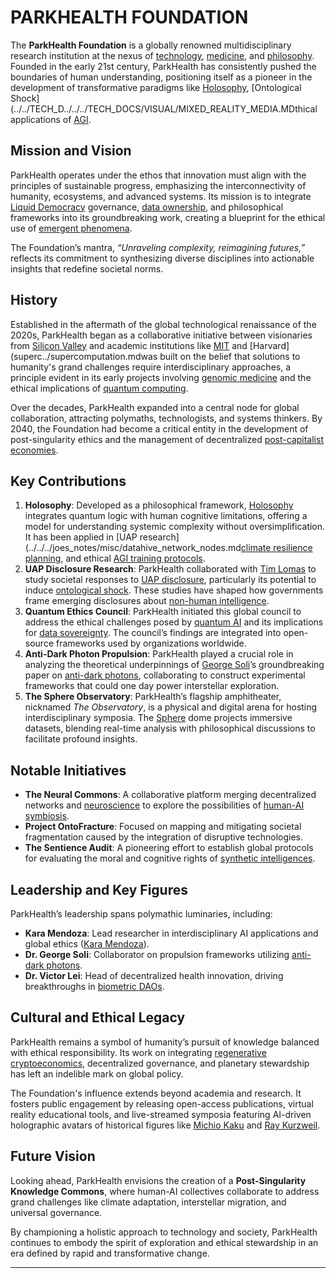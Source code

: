 # PARKHEALTH FOUNDATION

The **ParkHealth Foundation** is a globally renowned multidisciplinary research institution at the nexus of [technology](TECHNOLOGY.md), [medicine](MEDICINE.md), and [philosophy](PHILOSOPHY.md). Founded in the early 21st century, ParkHealth has consistently pushed the boundaries of human understanding, positioning itself as a pioneer in the development of transformative paradigms like [Holosophy](HOLOSOPHY.md), [Ontological Shock](../../TECH_D../../../TECH_DOCS/VISUAL/MIXED_REALITY_MEDIA.MDthical applications of [AGI](AI/agi.md.md).

## **Mission and Vision**

ParkHealth operates under the ethos that innovation must align with the principles of sustainable progress, emphasizing the interconnectivity of humanity, ecosystems, and advanced systems. Its mission is to integrate [Liquid Democracy](LIQUID_DEMOCRACY.md) governance, [data ownership](DATA_OWNERSHIP.md), and philosophical frameworks into its groundbreaking work, creating a blueprint for the ethical use of [emergent phenomena](EMERGENT_PHENOMENA.md).

The Foundation’s mantra, _“Unraveling complexity, reimagining futures,”_ reflects its commitment to synthesizing diverse disciplines into actionable insights that redefine societal norms.

## **History**

Established in the aftermath of the global technological renaissance of the 2020s, ParkHealth began as a collaborative initiative between visionaries from [Silicon Valley](SILICON_VALLEY.md) and academic institutions like [MIT](MIT.md) and [Harvard](superc../supercomputation.mdwas built on the belief that solutions to humanity's grand challenges require interdisciplinary approaches, a principle evident in its early projects involving [genomic medicine](GENOMIC_MEDICINE.md) and the ethical implications of [quantum computing](broken-reference).

Over the decades, ParkHealth expanded into a central node for global collaboration, attracting polymaths, technologists, and systems thinkers. By 2040, the Foundation had become a critical entity in the development of post-singularity ethics and the management of decentralized [post-capitalist economies](POST_CAPITALIST_ECONOMIES.md).

## **Key Contributions**

1. **Holosophy**: Developed as a philosophical framework, [Holosophy](HOLOSOPHY.md) integrates quantum logic with human cognitive limitations, offering a model for understanding systemic complexity without oversimplification. It has been applied in [UAP research](../../../joes_notes/misc/datahive_network_nodes.md[climate resilience planning](CLIMATE_RESILIENCE.md), and ethical [AGI training protocols](AI/agi.md.md).
2. **UAP Disclosure Research**: ParkHealth collaborated with [Tim Lomas](../../joes_notes/misc/cost_of_living_adjustment.md) to study societal responses to [UAP disclosure](../CRYPTO/datahive_valuation.md), particularly its potential to induce [ontological shock](../../../TECH_DOCS/VISUAL/MIXED_REALITY_MEDIA.MD). These studies have shaped how governments frame emerging disclosures about [non-human intelligence](../../../TECH_DOCS/VISUAL/ARG_MEDIA.MD).
3. **Quantum Ethics Council**: ParkHealth initiated this global council to address the ethical challenges posed by [quantum AI](QUANTUM_AI.md) and its implications for [data sovereignty](DATA_SOVEREIGNTY.md). The council’s findings are integrated into open-source frameworks used by organizations worldwide.
4. **Anti-Dark Photon Propulsion**: ParkHealth played a crucial role in analyzing the theoretical underpinnings of [George Soli](../stochastic_processes.md)’s groundbreaking paper on [anti-dark photons](POLITICS/mass_panic.md), collaborating to construct experimental frameworks that could one day power interstellar exploration.
5. **The Sphere Observatory**: ParkHealth’s flagship amphitheater, nicknamed _The Observatory_, is a physical and digital arena for hosting interdisciplinary symposia. The [Sphere](SPHERE.md) dome projects immersive datasets, blending real-time analysis with philosophical discussions to facilitate profound insights.

## **Notable Initiatives**

* **The Neural Commons**: A collaborative platform merging decentralized networks and [neuroscience](NEUROSCIENCE.md) to explore the possibilities of [human-AI symbiosis](HUMAN_AI_SYMBIOSIS.md).
* **Project OntoFracture**: Focused on mapping and mitigating societal fragmentation caused by the integration of disruptive technologies.
* **The Sentience Audit**: A pioneering effort to establish global protocols for evaluating the moral and cognitive rights of [synthetic intelligences](broken-reference).

## **Leadership and Key Figures**

ParkHealth’s leadership spans polymathic luminaries, including:

* **Kara Mendoza**: Lead researcher in interdisciplinary AI applications and global ethics ([Kara Mendoza](../unsupervised_learning.md)).
* **Dr. George Soli**: Collaborator on propulsion frameworks utilizing [anti-dark photons](POLITICS/mass_panic.md).
* **Dr. Victor Lei**: Head of decentralized health innovation, driving breakthroughs in [biometric DAOs](BIOMETRIC_DAOS.md).

## **Cultural and Ethical Legacy**

ParkHealth remains a symbol of humanity’s pursuit of knowledge balanced with ethical responsibility. Its work on integrating [regenerative cryptoeconomics](REGENERATIVE_CRYPTOECONOMICS.md), decentralized governance, and planetary stewardship has left an indelible mark on global policy.

The Foundation's influence extends beyond academia and research. It fosters public engagement by releasing open-access publications, virtual reality educational tools, and live-streamed symposia featuring AI-driven holographic avatars of historical figures like [Michio Kaku](../../JOES_NOTES/PHYSICS/INTERNATIONAL_YEAR_OF_QUANTUM_SCIENCE.MD) and [Ray Kurzweil](broken-reference).

## **Future Vision**

Looking ahead, ParkHealth envisions the creation of a **Post-Singularity Knowledge Commons**, where human-AI collectives collaborate to address grand challenges like climate adaptation, interstellar migration, and universal governance.

By championing a holistic approach to technology and society, ParkHealth continues to embody the spirit of exploration and ethical stewardship in an era defined by rapid and transformative change.

***
